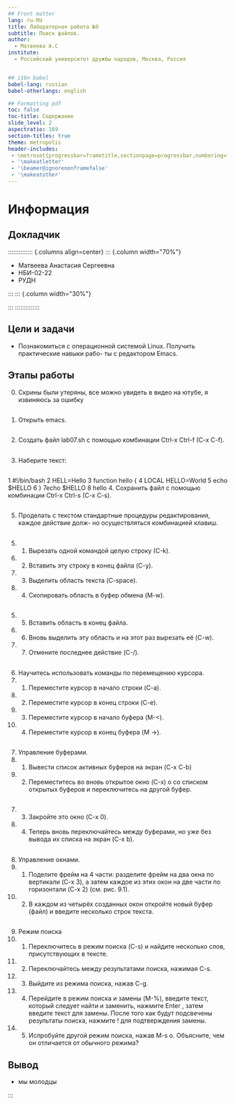 ```yaml
---
## Front matter
lang: ru-RU
title: Лабораторная работа №9
subtitle: Поиск файлов.
author:
  - Матвеева А.С
institute:
  - Российский университет дружбы народов, Москва, Россия


## i18n babel
babel-lang: russian
babel-otherlangs: english

## Formatting pdf
toc: false
toc-title: Содержание
slide_level: 2
aspectratio: 169
section-titles: true
theme: metropolis
header-includes:
 - \metroset{progressbar=frametitle,sectionpage=progressbar,numbering=fraction}
 - '\makeatletter'
 - '\beamer@ignorenonframefalse'
 - '\makeatother'
---
```


# Информация

## Докладчик

:::::::::::::: {.columns align=center}
::: {.column width="70%"}

  * Матвеева Анастасия Сергеевна 
  * НБИ-02-22
  * РУДН 


:::
::: {.column width="30%"}



:::
::::::::::::::


## Цели и задачи

- Познакомиться с операционной системой Linux. Получить практические навыки рабо- ты с редактором Emacs.


## Этапы работы

0. Скрины были утеряны, все можно увидеть в видео на ютубе, я извиняюсь за ошибку

##

1. Открыть emacs.

##

2. Создать файл lab07.sh с помощью комбинации Ctrl-x Ctrl-f (C-x C-f).

##

3. Наберите текст:

##

1 #!/bin/bash
2 HELL=Hello
3 function hello {
4 LOCAL HELLO=World
5 echo $HELLO
6 }
7echo $HELLO
8 hello
4. Сохранить файл с помощью комбинации Ctrl-x Ctrl-s (C-x C-s).

##

5. Проделать с текстом стандартные процедуры редактирования, каждое действие долж- но осуществляться комбинацией клавиш.

##

 5. 1. Вырезать одной командой целую строку (С-k).
 5. 2. Вставить эту строку в конец файла (C-y).
 5. 3. Выделить область текста (C-space).
 5. 4. Скопировать область в буфер обмена (M-w).
 
##

 5. 5. Вставить область в конец файла.
 5. 6. Вновь выделить эту область и на этот раз вырезать её (C-w).
 5. 7. Отмените последнее действие (C-/).
 
##

6. Научитесь использовать команды по перемещению курсора.
 6. 1. Переместите курсор в начало строки (C-a).
 6. 2. Переместите курсор в конец строки (C-e).
 6. 3. Переместите курсор в начало буфера (M-<).
 6. 4. Переместите курсор в конец буфера (M ->).
 
##

7. Управление буферами.
 7. 1. Вывести список активных буферов на экран (C-x C-b)
 7. 2. Переместитесь во вновь открытое окно (C-x) o со списком открытых буферов и переключитесь на другой буфер.
 
##

7. 3. Закройте это окно (C-x 0).
7. 4. Теперь вновь переключайтесь между буферами, но уже без вывода их списка на экран (C-x b).

##

8. Управление окнами.
8. 1. Поделите фрейм на 4 части: разделите фрейм на два окна по вертикали (C-x 3), а затем каждое из этих окон на две части по горизонтали (C-x 2) (см. рис. 9.1).
8. 2. В каждом из четырёх созданных окон откройте новый буфер (файл) и введите
несколько строк текста.

##

9. Режим поиска
9. 1. Переключитесь в режим поиска (C-s) и найдите несколько слов, присутствующих
в тексте.
9. 2. Переключайтесь между результатами поиска, нажимая C-s.
9. 3. Выйдите из режима поиска, нажав C-g.
9. 4. Перейдите в режим поиска и замены (M-%), введите текст, который следует найти
и заменить, нажмите Enter , затем введите текст для замены. После того как будут
подсвечены результаты поиска, нажмите ! для подтверждения замены.
9. 5. Испробуйте другой режим поиска, нажав M-s o. Объясните, чем он отличается от
обычного режима?
## Вывод 

- мы молодцы 

:::

